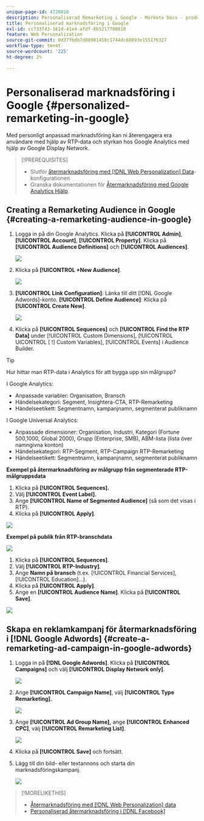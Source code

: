 ```yaml
---
unique-page-id: 4720810
description: Personaliserad Remarketing i Google - Marketo Docs - produktdokumentation
title: Personaliserad marknadsföring i Google
exl-id: cc733f43-161d-41e4-afdf-8b5217700810
feature: Web Personalization
source-git-commit: 0d37fbdb7d08901458c1744dc68893e155176327
workflow-type: tm+mt
source-wordcount: '225'
ht-degree: 2%

---
```


# Personaliserad marknadsföring i Google {#personalized-remarketing-in-google}

Med personligt anpassad marknadsföring kan ni återengagera era användare med hjälp av RTP-data och styrkan hos Google Analytics med hjälp av Google Display Network.

>[!PREREQUISITES]
>
>* Slutför [återmarknadsföring med  [!DNL Web Personalization] Data](/help/marketo/product-docs/web-personalization/website-retargeting/retargeting-with-web-personalization-data.md)-konfigurationen
>* Granska dokumentationen för [Återmarknadsföring med Google Analytics Hjälp](https://support.google.com/analytics/topic/2611283?hl=en&ref_topic=3413645).

## Creating a Remarketing Audience in Google {#creating-a-remarketing-audience-in-google}

1. Logga in på din Google Analytics. Klicka på **[!UICONTROL Admin]**, **[!UICONTROL Account]**, **[!UICONTROL Property]**. Klicka på **[!UICONTROL Audience Definitions]** och **[!UICONTROL Audiences]**.

   ![](assets/remarketing-ga-screenshots.jpg)

1. Klicka på **[!UICONTROL +New Audience]**.

   ![](assets/image2015-1-15-17-3a26-3a40.png)

1. **[!UICONTROL Link Configuration]**: Länka till ditt [!DNL Google Adwords]-konto. **[!UICONTROL Define Audience]**: Klicka på **[!UICONTROL Create New]**.

   ![](assets/image2015-1-15-17-3a32-3a4.png)

1. Klicka på **[!UICONTROL Sequences]** och **[!UICONTROL Find the RTP Data]** under [!UICONTROL Custom Dimensions], [!UICONTROL UICONTROL [ !] Custom Variables], [!UICONTROL Events] i Audience Builder.

>[!TIP]
>
>Hur hittar man RTP-data i Analytics för att bygga upp sin målgrupp?
>
>I Google Analytics:
>
>* Anpassade variabler: Organisation, Bransch
>* Händelsekategori: Segment, Insightera-CTA, RTP-Remarketing
>* Händelseetikett: Segmentnamn, kampanjnamn, segmenterat publiknamn
>
>I Google Universal Analytics:
>
>* Anpassade dimensioner: Organisation, Industri, Kategori (Fortune 500,1000, Global 2000), Grupp (Enterprise, SMB), ABM-lista (lista över namngivna konton)
>* Händelsekategori: RTP-Segment, RTP-Campaign RTP-Remarketing
>* Händelseetikett: Segmentnamn, kampanjnamn, segmenterat publiknamn

**Exempel på återmarknadsföring av målgrupp från segmenterade RTP-målgruppsdata**

1. Klicka på **[!UICONTROL Sequences].**
1. Välj **[!UICONTROL Event Label].**
1. Ange **[!UICONTROL Name of Segmented Audience]** (så som det visas i RTP).
1. Klicka på **[!UICONTROL Apply]**.

![](assets/image2015-2-10-14-3a51-3a43.png)

**Exempel på publik från RTP-branschdata**

![](assets/image2015-1-15-17-3a36-3a5.png)

1. Klicka på **[!UICONTROL Sequences]**.
1. Välj **[!UICONTROL RTP-Industry]**.
1. Ange **Namn på bransch** (t.ex. [!UICONTROL Financial Services], [!UICONTROL Education]...).
1. Klicka på **[!UICONTROL Apply]**.
1. Ange en **[!UICONTROL Audience Name]**. Klicka på **[!UICONTROL Save]**.

![](assets/image2015-1-15-18-3a29-3a16.png)

## Skapa en reklamkampanj för återmarknadsföring i [!DNL Google Adwords] {#create-a-remarketing-ad-campaign-in-google-adwords}

1. Logga in på **[!DNL Google Adwords]**. Klicka på **[!UICONTROL Campaigns]** och välj **[!UICONTROL Display Network only]**.

   ![](assets/image2015-1-15-18-3a31-3a58.png)

1. Ange **[!UICONTROL Campaign Name]**, välj **[!UICONTROL Type Remarketing].**

   ![](assets/image2015-1-15-18-3a35-3a7.png)

1. Ange **[!UICONTROL Ad Group Name],** ange **[!UICONTROL Enhanced CPC]**, välj **[!UICONTROL Remarketing List]**.

   ![](assets/image2015-1-15-18-3a51-3a57.png)

1. Klicka på **[!UICONTROL Save]** och fortsätt.
1. Lägg till din bild- eller textannons och starta din marknadsföringskampanj.

   ![](assets/image2015-1-15-18-3a47-3a21.png)

>[!MORELIKETHIS]
>
>* [Återmarknadsföring med  [!DNL Web Personalization] data](/help/marketo/product-docs/web-personalization/website-retargeting/retargeting-with-web-personalization-data.md)
>* [Personaliserad återmarknadsföring i [!DNL Facebook]](/help/marketo/product-docs/web-personalization/website-retargeting/personalized-remarketing-in-facebook.md)
